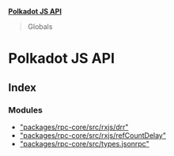 **[Polkadot JS API](README.md)**

> Globals

# Polkadot JS API

## Index

### Modules

* ["packages/rpc-core/src/rxjs/drr"](modules/_packages_rpc_core_src_rxjs_drr_.md)
* ["packages/rpc-core/src/rxjs/refCountDelay"](modules/_packages_rpc_core_src_rxjs_refcountdelay_.md)
* ["packages/rpc-core/src/types.jsonrpc"](modules/_packages_rpc_core_src_types_jsonrpc_.md)
